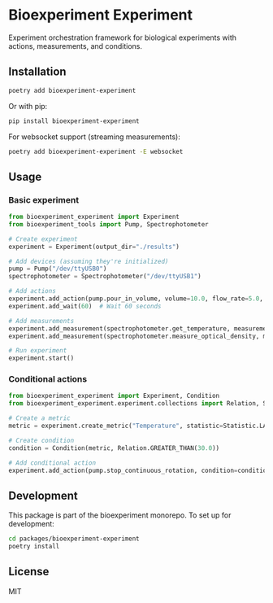 # Bioexperiment Experiment

Experiment orchestration framework for biological experiments with actions, measurements, and conditions.

## Installation

```bash
poetry add bioexperiment-experiment
```

Or with pip:

```bash
pip install bioexperiment-experiment
```

For websocket support (streaming measurements):

```bash
poetry add bioexperiment-experiment -E websocket
```

## Usage

### Basic experiment

```python
from bioexperiment_experiment import Experiment
from bioexperiment_tools import Pump, Spectrophotometer

# Create experiment
experiment = Experiment(output_dir="./results")

# Add devices (assuming they're initialized)
pump = Pump("/dev/ttyUSB0")
spectrophotometer = Spectrophotometer("/dev/ttyUSB1")

# Add actions
experiment.add_action(pump.pour_in_volume, volume=10.0, flow_rate=5.0, direction="right")
experiment.add_wait(60)  # Wait 60 seconds

# Add measurements
experiment.add_measurement(spectrophotometer.get_temperature, measurement_name="Temperature")
experiment.add_measurement(spectrophotometer.measure_optical_density, measurement_name="OD")

# Run experiment
experiment.start()
```

### Conditional actions

```python
from bioexperiment_experiment import Experiment, Condition
from bioexperiment_experiment.experiment.collections import Relation, Statistic

# Create a metric
metric = experiment.create_metric("Temperature", statistic=Statistic.LAST())

# Create condition
condition = Condition(metric, Relation.GREATER_THAN(30.0))

# Add conditional action
experiment.add_action(pump.stop_continuous_rotation, condition=condition)
```

## Development

This package is part of the bioexperiment monorepo. To set up for development:

```bash
cd packages/bioexperiment-experiment
poetry install
```

## License

MIT
